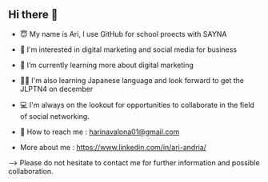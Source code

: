 ## Hi there 👋

- 😇 My name is Ari, I use GitHub for school proects with SAYNA
- 🧠 I'm interested in digital marketing and social media for business
- 🌱 I’m currently learning more about digital marketing
- 🐱‍👤 I'm also learning Japanese language and look forward to get the JLPTN4 on december
- 💻 I'm always on the lookout for opportunities to collaborate in the field of social networking.
- 📩 How to reach me : harinavalona01@gmail.com

- More about me : https://www.linkedin.com/in/ari-andria/

--> Please do not hesitate to contact me for further information and possible collaboration.
